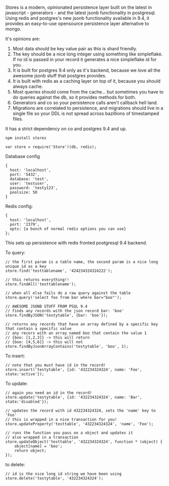 Stores is a modern, opinionated persistence layer built on the latest in javascript - generators - and the latest jsonb functionality in postgresql.  Using redis and postgres's new jsonb functionality available in 9.4,
it provides an easy-to-use opensource persistence layer alternative to mongo.

It's opinions are:
1.  Most data should be key value pair as this is shard friendly.
2.  The key should be a nice long integer using something like simpleflake.  If no id is passed in your record it generates a nice simpleflake id for you.
3.  It is built for postgres 9.4 only as it's backend, because we love all the awesome jsonb stuff that postgres provides.
4.  It is built with redis as a caching layer on top of it, because you should always cache.
5.  Most queries should come from the cache... but sometimes you have to do queries against the db, so it provides methods for both.
6.  Generators and co so your persistence calls aren't callback hell land.
7.  Migrations are correlated to persistence, and migrations should live in a single file so your DDL is not spread across bazillions of timestamped files.

It has a strict dependency on co and postgres 9.4 and up.

```
npm install stores
```

```
var store = require('Store')(db, redis);
```

Database config
```
{
  host: 'localhost',
  port: '5432',
  database: 'test',
  user: 'testuser',
  password: 'testy123',
  poolsize: 50
}
```

Redis config:
```
{
  host: 'localhost',
  port: '2379',
  opts: {a bunch of normal redis options you can use}
};
```

This sets up persistence with redis fronted postgresql 9.4 backend.

To query:
```
// the first param is a table name, the second param is a nice long unique id as a key
store.find('testtablename', '424234324324222');

// this returns everything!!
store.findAll('testtablename');

// when all else fails do a raw query against the table
store.query('select foo from bar where bar="boo"');

// AWESOME JSONB STUFF FROM PSQL 9.4
// finds any records with the json record bar: 'boo'
store.findByJSON('testytable', {bar: 'boo'});

// returns any records that have an array defined by a specific key that contain a specific value
// any recors with an array named boo that contain the value 1
// {boo: [1,2,3]} -> this will return
// {boo: [4,5,6]} -> this will not
store.findByJsonArrayContains('testytable', 'boo', 1);

```

To insert:
```
// note that you must have id in the record!
store.insert('testytable', {id: '432234324324', name: 'Foo', state:'active'});
```

To update:

```
// again you need an id in the record!
store.update('testytable', {id: '432234324324', name: 'Bar', state:'disabled'});

// updates the record with id 432234324324, sets the 'name' key to 'Foo'
// this is wrapped in a nice transaction for you!
store.updateProperty('testtable', '432234324324', 'name', 'Foo');

// runs the function you pass on a object and updates it
// also wrapped in a transaction
store.updateObject('testtable', '432234324324', function * (object) {
    object[name] = 'boo';
    return object;
});
```

to delete:

```
// id is the nice long id string we have been using
store.delete('testytable', '432234324324');
```
